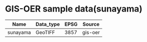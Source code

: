 # GIS-OER sample data(sunayama)

|Name|Data_type|EPSG|Source|
|---|---|---|---|
|sunayama|GeoTIFF|3857|gis-oer|
